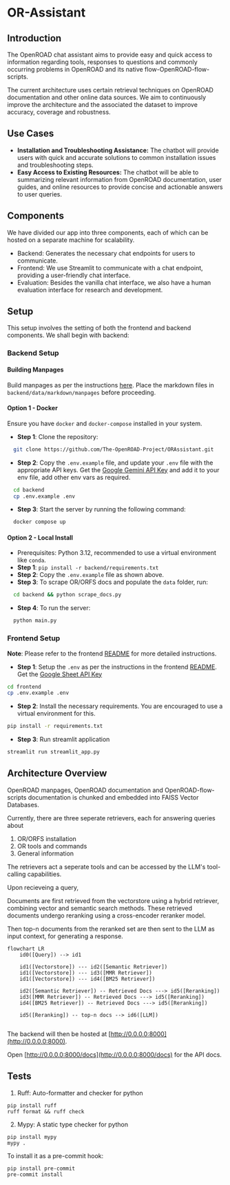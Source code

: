 # OR-Assistant

## Introduction

The OpenROAD chat assistant aims to provide easy and quick access to information regarding tools, responses to questions and commonly occurring problems in OpenROAD and its native flow-OpenROAD-flow-scripts.

The current architecture uses certain retrieval techniques on OpenROAD documentation and other online data sources. We aim to continuously improve the architecture and the associated the dataset to improve accuracy, coverage and robustness.

## Use Cases

- **Installation and Troubleshooting Assistance:** The chatbot will provide users with quick and accurate solutions to common installation issues and troubleshooting steps.
- **Easy Access to Existing Resources:** The chatbot will be able to summarizing relevant information from OpenROAD documentation, user guides, and online resources to provide concise and actionable answers to user queries.

## Components

We have divided our app into three components, each of which can be hosted on a separate machine for scalability. 
- Backend: Generates the necessary chat endpoints for users to communicate.
- Frontend: We use Streamlit to communicate with a chat endpoint, providing a user-friendly chat interface.
- Evaluation: Besides the vanilla chat interface, we also have a human evaluation interface for research and development.

## Setup

This setup involves the setting of both the frontend and backend components. We shall begin with backend: 

### Backend Setup

#### Building Manpages

Build manpages as per the instructions [here](https://github.com/The-OpenROAD-Project/OpenROAD/tree/master/docs). Place the markdown files in `backend/data/markdown/manpages` before proceeding.

#### Option 1 - Docker

Ensure you have `docker` and `docker-compose` installed in your system.

- **Step 1**: Clone the repository:

```bash
  git clone https://github.com/The-OpenROAD-Project/ORAssistant.git
```

- **Step 2**: Copy the `.env.example` file, and update your `.env` file with the appropriate API keys. Get the [Google Gemini API Key](https://ai.google.dev) and add it to your env file, add other env vars as required.

```bash
  cd backend
  cp .env.example .env
```

- **Step 3**: Start the server by running the following command:

```bash
  docker compose up
```

#### Option 2 - Local Install

- Prerequisites: Python 3.12, recommended to use a virtual environment like `conda`.
- **Step 1**: `pip install -r backend/requirements.txt`
- **Step 2**: Copy the `.env.example` file as shown above.
- **Step 3**: To scrape OR/ORFS docs and populate the `data` folder, run:

```bash
  cd backend && python scrape_docs.py
```

- **Step 4**: To run the server:
```bash
  python main.py
```

### Frontend Setup

**Note**: Please refer to the frontend [README](./frontend/README.md) for more detailed instructions.

- **Step 1**: Setup the `.env` as per the instructions in the frontend [README](./frontend/README.md). Get the [Google Sheet API Key](https://developers.google.com/sheets/api/guides/concepts)
```bash
cd frontend
cp .env.example .env
```

- **Step 2**: Install the necessary requirements. You are encouraged to use a virtual environment for this.
```bash
pip install -r requirements.txt
```

- **Step 3**: Run streamlit application
```bash
streamlit run streamlit_app.py
```

## Architecture Overview

OpenROAD manpages, OpenROAD documentation and OpenROAD-flow-scripts documentation is chunked and embedded into FAISS Vector Databases.  

Currently, there are three seperate retrievers, each for answering queries about 
1. OR/ORFS installation
2. OR tools and commands
3. General information

The retrievers act a seperate tools and can be accessed by the LLM's tool-calling capabilities.

Upon recieveing a query, 

Documents are first retrieved from the vectorstore using a hybrid retriever, combining vector and semantic search methods. These retrieved documents undergo reranking using a cross-encoder reranker model.

Then top-n documents from the reranked set are then sent to the LLM as input context, for generating a response.

```mermaid
flowchart LR
    id0([Query]) --> id1

    id1([Vectorstore]) --- id2([Semantic Retriever])
    id1([Vectorstore]) --- id3([MMR Retriever])
    id1([Vectorstore]) --- id4([BM25 Retriever])

    id2([Semantic Retriever]) -- Retrieved Docs ---> id5([Reranking]) 
    id3([MMR Retriever]) -- Retrieved Docs ---> id5([Reranking])
    id4([BM25 Retriever]) -- Retrieved Docs ---> id5([Reranking])

    id5([Reranking]) -- top-n docs --> id6([LLM])
 
```

The backend will then be hosted at [http://0.0.0.0:8000](http://0.0.0.0:8000). 

Open [http://0.0.0.0:8000/docs](http://0.0.0.0:8000/docs) for the API docs.


## Tests

1) Ruff: Auto-formatter and checker for python

```
pip install ruff
ruff format && ruff check
```

2) Mypy: A static type checker for python

```
pip install mypy 
mypy .
```

To install it as a pre-commit hook:
```
pip install pre-commit
pre-commit install
```

